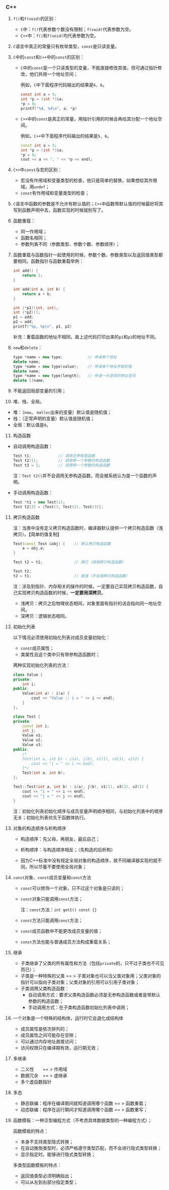 ### C++

1. `f()`和`f(void)`的区别：
   - `C`中：`f()`代表参数个数没有限制；`f(void)`代表参数为空。
   - `C++`中：`f()`和`f(void)`均代表参数为空。

2. `C`语言中真正的常量只有枚举类型，`const`是只读变量。

3. `C`中的`const`和`C++`中的`const`的区别：

   - `C`中的`const`是一个只读类型的变量，不能直接修改其值，但可通过指针修改，他们共用一个地址空间；

     例如，`C`中下面程序代码输出的结果是`6, 6`。

     ```c
     const int a = 5;
     int *p = (int *)&a;
     *p = 6;
     printf("%d, %d\n", a, *p)
     ```

   - `C++`中的`const`是真正的常量，用指针引用的时候会再给其分配一个地址空间。

     例如，`C++`中下面程序代码输出的结果是`5, 6`。

     ```c++
     const int a = 5;
     int *p = (int *)&a;
     *p = 6;
     cout << a << ", " << *p << endl;
     ```

4. `C++`中`const`与宏的区别：

   - 宏没有作用域和变量类型的检查，他只是简单的替换，如果想给其作用域，用`undef`；
   - `const`有作用域和变量类型的检查；

5. `C`语言中函数的参数是不允许有默认值的；`C++`中函数带默认值的时候最好将其写到函数声明中去，函数实现的时候就别写了。

6. 函数重载：

   - 同一作用域；
   - 函数名相同；
   - 参数列表不同（参数类型、参数个数、参数顺序）；

7. 函数重载与函数指针一起使用的时候，参数个数、参数类型以及返回值类型都要相同。函数指针与函数重载举例：

   ```c++
   int add() {
       return 1;
   }
   
   int add(int a, int b) {
       return a + b;
   }
   
   int (*p1)(int, int);
   int (*p2)();
   p1 = add;
   p2 = add;
   printf("%p, %p\n", p1, p2)
   ```

   补充：重载函数的地址不相同，故上述代码打印出来的`p1`和`p2`的地址不同。

8. `new`和`delete`：

   ```c++
   type *name = new type;           // 申请单个地址
   delete name;
   type *name = new type(value);    // 申请单个地址并赋初值
   delete name;
   type *name = new type[length];   // 申请一片连续的地址空间
   delete []name;
   ```

9. 不能返回局部变量的引用；

10. 堆、栈、全局。

   - 堆：（`new`， `malloc`出来的变量）默认值是随机值；
   - 栈：（正常声明的变量）默认值是随机值；
   - 全局：默认值是`0`。

11. 构造函数

   - 自动调用构造函数：

     ```c++
     Test t1;            // 调用无参构造函数
     Test t2(1);         // 调用带一个参数的构造函数
     Test t3 = 1;        // 调用带一个参数的构造函数
     ```

     注：`Test t2()`并不会调用无参构造函数，而会被系统认为是一个函数的声明。

   - 手动调用构造函数：

     ```c++
     Test *t1 = new Test(1);
     Test t2[3] = {Test(), Test(2), Test(3)};
     ```

11. 拷贝构造函数

    注：当类中没有定义拷贝构造函数时，编译器默认提供一个拷贝构造函数（浅拷贝）。【简单的值复制】

    ```c++
    Test(const Test &obj) {    // 默认拷贝构造函数
        a = obj.a;
    }
    
    Test t2 = t1;              // 拷贝（调用拷贝构造函数）
    
    Test t2;
    t2 = t1;                   // 赋值（不会调拷贝构造函数）
    ```

    注：涉及到指针、内存相关的操作的时候，一定要自己实现拷贝构造函数，自己实现拷贝构造函数的时候，**一定要用深拷贝**。

    - 浅拷贝：拷贝之后物理状态相同，对象里面有指针的话会指向同一地址空间。
    - 深拷贝：逻辑状态相同。

12. 初始化列表

    以下情况必须使用初始化列表对成员变量初始化：

    - `const`成员属性；
    - 类属性且这个类中只有带参构造函数时；

    两种实现初始化列表的方法：

    ```c++
    class Value {
    private:
        int i;
    public:
        Value(int a) : i(a) {
            cout << "Value :: i = " << i << endl;
        }
    };
    
    class Test {
    private:
        const int i;
        int j;
        Value v1;
        Value v2;
        Value v3;
    public:
        /*
        Test(int a, int b) : i(a), j(b), v1(1), v3(3), v2(2) {
            cout << "i = " << i << endl;
        }*/
        Test(int a, int b);
    };
    
    Test::Test(int a, int b) : i(a), j(b), v1(1), v3(3), v2(2) {
        cout << "i = " << i << endl;
        cout << "j = " << j << endl;
    }
    ```

    注：初始化列表初始化顺序与成员变量声明顺序相同，与初始化列表中的顺序无关；初始化列表优先于函数体执行。

13. 对象的构造顺序与析构顺序

    - 构造顺序：先父母，再朋友，最后自己；

    - 析构顺序：与构造顺序相反；（先构造的后析构）
    - 因为C++标准中没有规定全局对象的构造顺序，故不同编译器实现的就不同，所以尽量不要使用全局对象；

14. `const`对象、`const`成员变量和`const`方法

    - `const`可以修饰一个对象，只不过这个对象是只读的；

    - `const`对象只能调用`const`方法；

      注：`const`方法：`int getI() const {}`

    - `const`方法只能调用`const`方法；

    - `const`成员函数中不能更改成员变量的值；

    - `const`方法也能与普通成员方法构成重载关系；

15. 继承

    - 子类继承了父类的所有属性和方法（包括`private`的，只不过子类也不可见而已）；
    - 子类是一种特殊的父类 == > 子类对象也可以当父类对象用；父类对象的指针可以指向子类对象；父类对象的引用可以引用子类对象；
    - 子类调用父类构造函数：
      - 自动调用方式：要求父类构造函数必须是无参构造函数或者是带默认参数的构造函数；
      - 手动调用方式：在子类构造函数初始化列表中调用；

16. 一个对象是一个特殊的结构体，运行时它会退化成结构体

    - 成员属性是依次排列的；
    - 成员属性之间可能存在空隙；
    - 可以通过内存地址直接访问；
    - 访问权限只在编译期有效，运行期无效；

17. 多继承

    - 二义性　　== > 作用域
    - 数据冗余　== > 虚继承
    - 多个虚函数指针

18. 多态

    - 静态联编：程序在编译期间就知道调用哪个函数 == > 函数重载；
    - 动态联编：程序在运行期间才知道调用哪个函数 == > 函数重写；

19. 函数模板：一种泛型编程方式（不考虑具体数据类型的一种编程方式）；

    函数模板的特点：

    - 本身不支持类型隐式转换；
    - 在自动推倒类型时，必须严格遵守类型匹配，而不会进行隐式类型转换；
    - 显示指定时，能够进行隐式类型转换；

    多类型函数模板的特点：

    - 返回值类型必须明确指出；
    - 可以从左到右部分指定类型；

